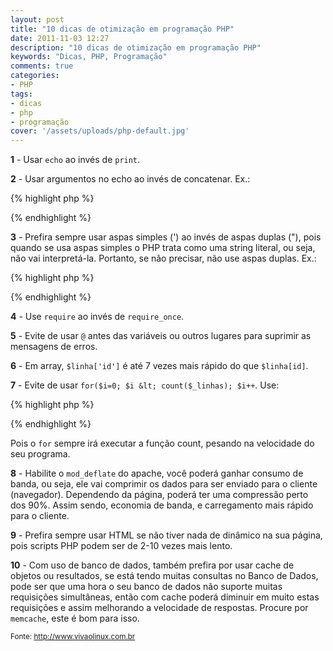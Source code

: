 ```yaml
---
layout: post
title: "10 dicas de otimização em programação PHP"
date: 2011-11-03 12:27
description: "10 dicas de otimização em programação PHP"
keywords: "Dicas, PHP, Programação"
comments: true
categories:
- PHP
tags:
- dicas
- php
- programação
cover: '/assets/uploads/php-default.jpg'
---
```


**1** - Usar `echo` ao invés de `print`.

**2** - Usar argumentos no echo ao invés de concatenar. Ex.:

{% highlight php %}
<?php
echo 'Meu programa ',$nome,' funciona perfeitamente.'
?>
{% endhighlight %}

**3** - Prefira sempre usar aspas simples (') ao invés de aspas duplas ("), pois quando se usa aspas simples o PHP trata como uma string literal, ou seja, não vai interpretá-la. Portanto, se não precisar, não use aspas duplas. Ex.:

{% highlight php %}
<?php
$registros = 100;

echo 'Total de $registros';
// resultado: Total de $registros

echo "Total de $registros";
// resultado: Total de 100
?>
{% endhighlight %}

**4** - Use `require` ao invés de `require_once`.

**5** - Evite de usar `@` antes das variáveis ou outros lugares para suprimir as mensagens de erros.

**6** - Em array, `$linha['id']` é até 7 vezes mais rápido do que `$linha[id]`.

**7** - Evite de usar `for($i=0; $i &lt; count($_linhas); $i++`. Use:

{% highlight php %}
<?php
$total = count($_linhas);
for($i = 0; $i < $total; $i++) {

}
?>
{% endhighlight %}

Pois o `for` sempre irá executar a função count, pesando na velocidade do seu programa.

**8** - Habilite o `mod_deflate` do apache, você poderá ganhar consumo de banda, ou seja, ele vai comprimir os dados para ser enviado para o cliente (navegador). Dependendo da página, poderá ter uma compressão perto dos 90%. Assim sendo, economia de banda, e carregamento mais rápido para o cliente.

**9** - Prefira sempre usar HTML se não tiver nada de dinâmico na sua página, pois scripts PHP podem ser de 2-10 vezes mais lento.

**10** - Com uso de banco de dados, também prefira por usar cache de objetos ou resultados, se está tendo muitas consultas no Banco de Dados, pode ser que uma hora o seu banco de dados não suporte muitas requisições simultâneas, então com cache poderá diminuir em muito estas requisições e assim melhorando a velocidade de respostas. Procure por `memcache`, este é bom para isso.

<small>Fonte: <a href="http://www.vivaolinux.com.br/" target="_blank">http://www.vivaolinux.com.br</a></small>